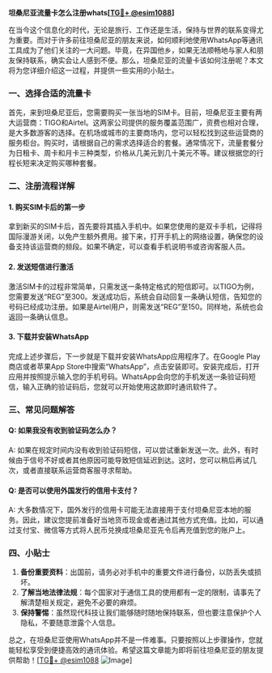 **坦桑尼亚流量卡怎么注册whats[[TG💪+ @esim1088](https://t.me/s/esim1088)]**

在当今这个信息化的时代，无论是旅行、工作还是生活，保持与世界的联系变得尤为重要。而对于许多前往坦桑尼亚的朋友来说，如何顺利地使用WhatsApp等通讯工具成为了他们关注的一大问题。毕竟，在异国他乡，如果无法顺畅地与家人和朋友保持联系，确实会让人感到不便。那么，坦桑尼亚的流量卡该如何注册呢？本文将为您详细介绍这一过程，并提供一些实用的小贴士。

### 一、选择合适的流量卡

首先，来到坦桑尼亚后，您需要购买一张当地的SIM卡。目前，坦桑尼亚主要有两大运营商：TIGO和Airtel。这两家公司提供的服务覆盖范围广，资费也相对合理，是大多数游客的选择。在机场或城市的主要商场内，您可以轻松找到这些运营商的服务柜台。购买时，请根据自己的需求选择适合的套餐。通常情况下，流量套餐分为日租卡、周卡和月卡三种类型，价格从几美元到几十美元不等。建议根据您的行程长短来决定购买哪种套餐。

### 二、注册流程详解

#### 1. 购买SIM卡后的第一步
拿到新买的SIM卡后，首先要将其插入手机中。如果您使用的是双卡手机，记得将国际漫游关闭，以免产生额外费用。接下来，打开手机上的网络设置，确保您的设备支持该运营商的频段。如果不确定，可以查看手机说明书或咨询客服人员。

#### 2. 发送短信进行激活
激活SIM卡的过程非常简单，只需发送一条特定格式的短信即可。以TIGO为例，您需要发送“REG”至300。发送成功后，系统会自动回复一条确认短信，告知您的号码已经成功注册。如果是Airtel用户，则需发送“REG”至150。同样地，系统也会返回一条确认信息。

#### 3. 下载并安装WhatsApp
完成上述步骤后，下一步就是下载并安装WhatsApp应用程序了。在Google Play商店或者苹果App Store中搜索“WhatsApp”，点击安装即可。安装完成后，打开应用并按照提示输入您的手机号码。WhatsApp会向您的手机发送一条验证码短信，输入正确的验证码后，您就可以开始使用这款即时通讯软件了。

### 三、常见问题解答

#### Q: 如果我没有收到验证码怎么办？
A: 如果在规定时间内没有收到验证码短信，可以尝试重新发送一次。此外，有时候由于信号不好或者其他原因可能导致短信延迟到达。这时，您可以稍后再试几次，或者直接联系运营商客服寻求帮助。

#### Q: 是否可以使用外国发行的信用卡支付？
A: 大多数情况下，国外发行的信用卡可能无法直接用于支付坦桑尼亚本地的服务。因此，建议您提前准备好当地货币现金或者通过其他方式充值。比如，可以通过支付宝、微信等方式将人民币兑换成坦桑尼亚先令后再充值到您的账户上。

### 四、小贴士

1. **备份重要资料**：出国前，请务必对手机中的重要文件进行备份，以防丢失或损坏。
2. **了解当地法律法规**：每个国家对于通信工具的使用都有一定的限制，请事先了解清楚相关规定，避免不必要的麻烦。
3. **保持警惕**：虽然现代科技让我们能够随时随地保持联系，但也要注意保护个人隐私，不要随意泄露个人信息。

总之，在坦桑尼亚使用WhatsApp并不是一件难事。只要按照以上步骤操作，您就能轻松享受到便捷高效的通讯体验。希望这篇文章能为即将前往坦桑尼亚的朋友提供帮助！[[TG💪+ @esim1088](https://t.me/s/esim1088) ![Image](https://i.postimg.cc/4NQfJmqS/Snipaste-2025-05-13-00-14-12.png)]